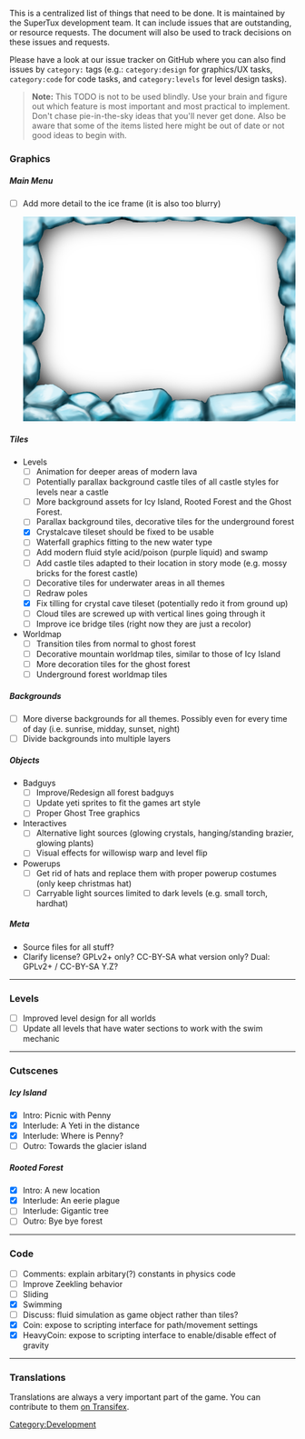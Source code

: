 This is a centralized list of things that need to be done. It is
maintained by the SuperTux development team. It can include issues
that are outstanding, or resource requests. The document will also be
used to track decisions on these issues and requests.

Please have a look at our issue tracker on GitHub where you can also
find issues by `category:` tags (e.g.: `category:design` for
graphics/UX tasks, `category:code` for code tasks, and
`category:levels` for level design tasks).

> **Note:** This TODO is not to be used blindly. Use your brain and
> figure out which feature is most important and most practical to
> implement. Don't chase pie-in-the-sky ideas that you'll never get
> done. Also be aware that some of the items listed here might be out
> of date or not good ideas to begin with.

### Graphics

##### Main Menu

- [ ] Add more detail to the ice frame (it is also too blurry)

  ![](https://raw.githubusercontent.com/SuperTux/supertux/master/data/images/engine/menu/frame.png)

##### Tiles

- Levels
  - [ ] Animation for deeper areas of modern lava
  - [ ] Potentially parallax background castle tiles of all castle styles for levels near a castle
  - [ ] More background assets for Icy Island, Rooted Forest and the Ghost Forest.
  - [ ] Parallax background tiles, decorative tiles for the underground forest
  - [x] Crystalcave tileset should be fixed to be usable
  - [ ] Waterfall graphics fitting to the new water type
  - [ ] Add modern fluid style acid/poison (purple liquid) and swamp
  - [ ] Add castle tiles adapted to their location in story mode (e.g. mossy bricks for the forest castle)
  - [ ] Decorative tiles for underwater areas in all themes
  - [ ] Redraw poles
  - [x] Fix tilling for crystal cave tileset (potentially redo it from ground up)
  - [ ] Cloud tiles are screwed up with vertical lines going through it
  - [ ] Improve ice bridge tiles (right now they are just a recolor)

- Worldmap
  - [ ] Transition tiles from normal to ghost forest
  - [ ] Decorative mountain worldmap tiles, similar to those of Icy Island
  - [ ] More decoration tiles for the ghost forest
  - [ ] Underground forest worldmap tiles

##### Backgrounds

- [ ] More diverse backgrounds for all themes. Possibly even for every time of day (i.e. sunrise, midday, sunset, night)
- [ ] Divide backgrounds into multiple layers

##### Objects

- Badguys
  - [ ] Improve/Redesign all forest badguys
  - [ ] Update yeti sprites to fit the games art style
  - [ ] Proper Ghost Tree graphics

- Interactives
  - [ ] Alternative light sources (glowing crystals, hanging/standing brazier, glowing plants)
  - [ ] Visual effects for willowisp warp and level flip
 
- Powerups
  - [ ] Get rid of hats and replace them with proper powerup costumes (only keep christmas hat)
  - [ ] Carryable light sources limited to dark levels (e.g. small torch, hardhat)

##### Meta

- Source files for all stuff?
- Clarify license? GPLv2+ only? CC-BY-SA what version only? Dual: GPLv2+ / CC-BY-SA Y.Z?

---

### Levels

- [ ] Improved level design for all worlds
- [ ] Update all levels that have water sections to work with the swim mechanic

---

### Cutscenes

##### Icy Island
  - [x] Intro: Picnic with Penny
  - [x] Interlude: A Yeti in the distance
  - [x] Interlude: Where is Penny?
  - [ ] Outro: Towards the glacier island
##### Rooted Forest
  - [x] Intro: A new location
  - [x] Interlude: An eerie plague
  - [ ] Interlude: Gigantic tree
  - [ ] Outro: Bye bye forest

---

### Code

- [ ] Comments: explain arbitary(?) constants in physics code
- [ ] Improve Zeekling behavior
- [ ] Sliding
- [x] Swimming
- [ ] Discuss: fluid simulation as game object rather than tiles?
- [x] Coin: expose to scripting interface for path/movement settings
- [x] HeavyCoin: expose to scripting interface to enable/disable effect of gravity

---

### Translations

Translations are always a very important part of the game. You can contribute
to them [on Transifex](https://www.transifex.com/arctic-games/supertux/).

<Category:Development>
